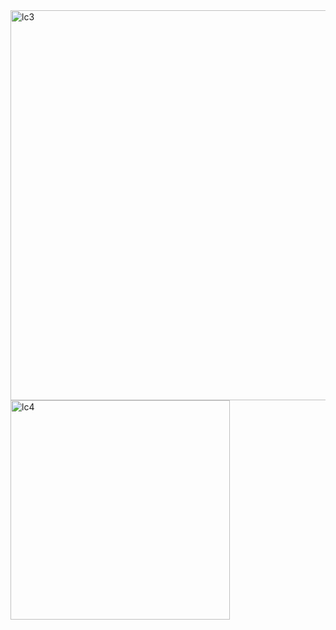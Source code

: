 <img width="624" alt="lc3" src="https://user-images.githubusercontent.com/40574628/72733948-85719700-3b5e-11ea-825a-788521b33507.PNG">
<img width="351" alt="lc4" src="https://user-images.githubusercontent.com/40574628/72734071-afc35480-3b5e-11ea-8f3e-42fb35be15e3.PNG">
